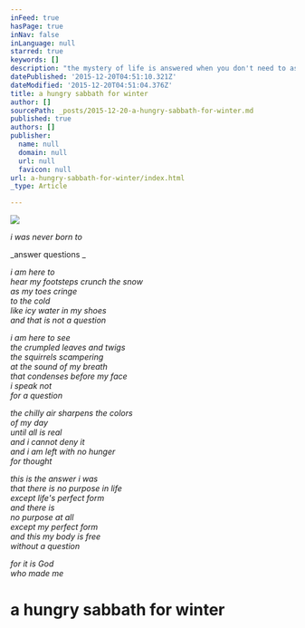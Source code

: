 ```yaml
---
inFeed: true
hasPage: true
inNav: false
inLanguage: null
starred: true
keywords: []
description: "the mystery of life is answered when you don't need to ask"
datePublished: '2015-12-20T04:51:10.321Z'
dateModified: '2015-12-20T04:51:04.376Z'
title: a hungry sabbath for winter
author: []
sourcePath: _posts/2015-12-20-a-hungry-sabbath-for-winter.md
published: true
authors: []
publisher:
  name: null
  domain: null
  url: null
  favicon: null
url: a-hungry-sabbath-for-winter/index.html
_type: Article

---
```

![](https://s3-us-west-2.amazonaws.com/the-grid-img/p/a399cb44dab1286c1750be8f7fad977e19b9fcc5.gif)

_i was never born to_

_answer questions _

_i am here to  
hear my footsteps crunch the snow  
as my toes cringe  
to the cold  
like icy water in my shoes  
and that is not a question_

_i am here to see  
the crumpled leaves and twigs  
the squirrels scampering  
at the sound of my breath  
that condenses before my face  
i speak not  
for a question_

_the chilly air sharpens the colors  
of my day  
until all is real  
and i cannot deny it  
and i am left with no hunger  
for thought_

_this is the answer i was  
that there is no purpose in life  
except life's perfect form  
and there is  
no purpose at all  
except my perfect form  
and this my body is free  
without a question_

_for it is God  
who made me_

# a hungry sabbath for winter